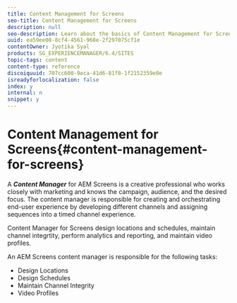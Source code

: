 ```yaml
---
title: Content Management for Screens
seo-title: Content Management for Screens
description: null
seo-description: Learn about the basics of Content Management for Screens.
uuid: ea59ee08-8cf4-4561-968e-2f297075cf1e
contentOwner: Jyotika Syal
products: SG_EXPERIENCEMANAGER/6.4/SITES
topic-tags: content
content-type: reference
discoiquuid: 707cc600-9eca-41d6-81f8-1f2152359e0e
isreadyforlocalization: false
index: y
internal: n
snippet: y
---
```


# Content Management for Screens{#content-management-for-screens}

A ***Content Manager*** for AEM Screens is a creative professional who works closely with marketing and knows the campaign, audience, and the desired focus. The content manager is responsible for creating and orchestrating end-user experience by developing different channels and assigning sequences into a timed channel experience.

Content Manager for Screens design locations and schedules, maintain channel integrtity, perform analytics and reporting, and maintain video profiles.

An AEM Screens content manager is responsible for the following tasks:

* Design Locations
* Design Schedules
* Maintain Channel Integrity
* Video Profiles

